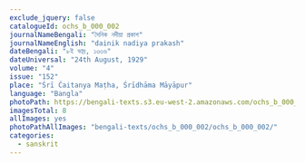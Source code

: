 ```yaml
---
exclude_jquery: false
catalogueId: ochs_b_000_002
journalNameBengali: "দৈনিক নদীয়া প্রকাশ"
journalNameEnglish: "dainik nadiya prakash"
dateBengali: "৮ই ভাদ্র, ১৩৩৬" 
dateUniversal: "24th August, 1929" 
volume: "4"
issue: "152"
place: "Śrī Ćaitanya Maṭha, Śrīdhāma Māyāpur"
language: "Bangla"
photoPath: https://bengali-texts.s3.eu-west-2.amazonaws.com/ochs_b_000_002/Dainik Nadiya Prakash02 sample.pdf
imagesTotal: 8
allImages: yes
photoPathAllImages: "bengali-texts/ochs_b_000_002/ochs_b_000_002/"
categories:
  - sanskrit
---
```


